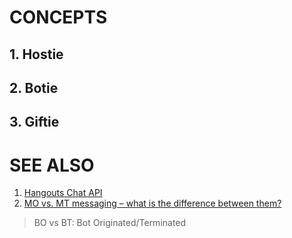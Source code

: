 # CONCEPTS

## 1. Hostie

## 2. Botie

## 3. Giftie

# SEE ALSO

1. [Hangouts Chat API](https://developers.google.com/hangouts/chat/concepts/)
1. [MO vs. MT messaging – what is the difference between them?](https://www.horisen.com/en/blog/mo-vs-mt-messaging-what-is-the-difference-between-them)
> BO vs BT: Bot Originated/Terminated
